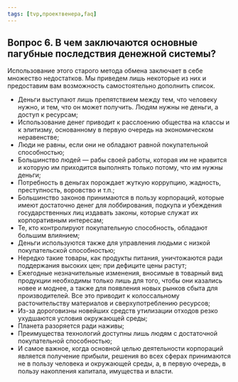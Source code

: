 ```yaml
---
tags: [tvp,проектвенера,faq]
---
```

## Вопрос 6. В чем заключаются основные пагубные последствия денежной системы?

Использование этого старого метода обмена заключает в себе множество недостатков. Мы приведем лишь некоторые из них и предоставим вам возможность самостоятельно дополнить список.

-   Деньги выступают лишь препятствием между тем, что человеку нужно, и тем, что он может получить. Людям нужны не деньги, а доступ к ресурсам;
-   Использование денег приводит к расслоению общества на классы и к элитизму, основанному в первую очередь на экономическом неравенстве;
-   Люди не равны, если они не обладают равной покупательной способностью;
-   Большинство людей — рабы своей работы, которая им не нравится и которую им приходится выполнять только потому, что им нужны деньги;
-   Потребность в деньгах порождает жуткую коррупцию, жадность, преступность, воровство и т.п.;
-   Большинство законов принимаются в пользу корпораций, которые имеют достаточно денег для лоббирования, подкупа и убеждения государственных лиц издавать законы, которые служат их корпоративным интересам;
-   Те, кто контролируют покупательную способность, обладают большим влиянием;
-   Деньги используются также для управления людьми с низкой покупательской способностью;
-   Нередко такие товары, как продукты питания, уничтожаются ради поддержания высоких цен; при дефиците цены растут;
-   Ежегодные незначительные изменения, вносимые в товарный вид продукции необходимы только лишь для того, чтобы они казались новее и моднее, а также для появления новых рынков сбыта для производителей. Все это приводит к колоссальному расточительству материалов и сверхупотреблению ресурсов;
-   Из-за дороговизны новейших средств утилизации отходов резко ухудшаются условия окружающей среды;
-   Планета разоряется ради наживы;
-   Преимущества технологий доступны лишь людям с достаточной покупательной способностью;
-   И самое важное, когда основной целью деятельности корпораций является получение прибыли, решения во всех сферах принимаются не в пользу человека и окружающей среды, а, в первую очередь, в пользу накопления капитала, имущества и власти.